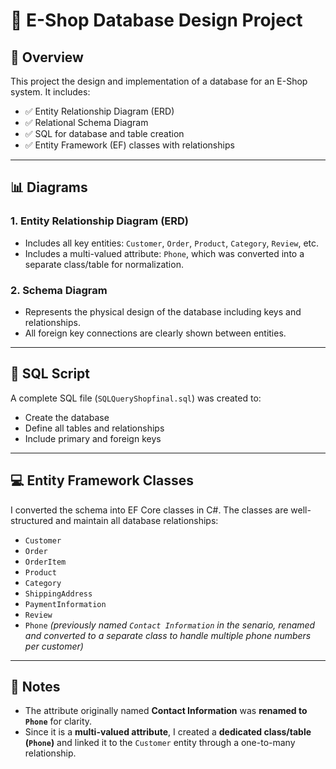 # 🛒 E-Shop Database Design Project

## 📌 Overview

This project the design and implementation of a database for an E-Shop system. It includes:

- ✅ Entity Relationship Diagram (ERD)
- ✅ Relational Schema Diagram
- ✅ SQL for database and table creation
- ✅ Entity Framework (EF) classes with relationships

---

## 📊 Diagrams

### 1. Entity Relationship Diagram (ERD)
- Includes all key entities: `Customer`, `Order`, `Product`, `Category`, `Review`, etc.
- Includes a multi-valued attribute: `Phone`, which was converted into a separate class/table for normalization.

### 2. Schema Diagram
- Represents the physical design of the database including keys and relationships.
- All foreign key connections are clearly shown between entities.

---

## 🧱 SQL Script

A complete SQL file (`SQLQueryShopfinal.sql`) was created to:

- Create the database
- Define all tables and relationships
- Include primary and foreign keys


---

## 💻 Entity Framework Classes

I converted the schema into EF Core classes in C#. The classes are well-structured and maintain all database relationships:

- `Customer`
- `Order`
- `OrderItem`
- `Product`
- `Category`
- `ShippingAddress`
- `PaymentInformation`
- `Review`
- `Phone` *(previously named `Contact Information` in the senario, renamed and converted to a separate class to handle multiple phone numbers per customer)*

---

## 📝 Notes

- The attribute originally named **Contact Information** was **renamed to `Phone`** for clarity.
- Since it is a **multi-valued attribute**, I created a **dedicated class/table (`Phone`)** and linked it to the `Customer` entity through a one-to-many relationship.


